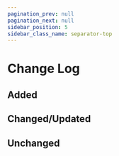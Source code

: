 ```yaml
---
pagination_prev: null
pagination_next: null
sidebar_position: 5
sidebar_class_name: separator-top
---
```


# Change Log

## Added

## Changed/Updated

## Unchanged
